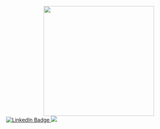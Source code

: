 <div id="header" align="center">
  <img src="https://media0.giphy.com/media/v1.Y2lkPTc5MGI3NjExeHF1amhxNGlxdDU0ZnYzeWw1YmE4bmJvcHFrZzg3bjZ5cnlnbjMxYyZlcD12MV9pbnRlcm5hbF9naWZfYnlfaWQmY3Q9Zw/3oEdvbAVPeVsPDQL5u/giphy.gif" width="300"/>
</div>
<div id="badges">
  <a href="https://www.linkedin.com/in/%D0%B0%D0%BD%D0%BD%D0%B0-%D0%B1%D0%BE%D1%80%D0%B5%D0%B9%D0%BA%D0%BE-32326233a">
  <img src="https://img.shields.io/badge/LinkedIn-blue?style=for-the-badge&logo=linkedin&logoColor=white" alt="LinkedIn Badge"/>
   </a>
   <a href="https://www.instagram.com/__a_n_y_t_a_/?next=%2F">
   <img src="https://img.shields.io/badge/Instagram-pink?style=for-the-badge&logo=instagram&logoColor=white"/>
   </a>
</div>
